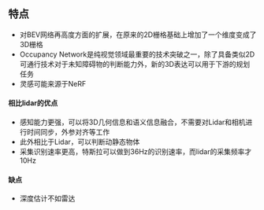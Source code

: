 ## 特点
+ 对BEV网络再高度方面的扩展，在原来的2D栅格基础上增加了一个维度变成了3D栅格
+ Occupancy Network是纯视觉领域最重要的技术突破之一，除了具备类似2D可通行技术对于未知障碍物的判断能力外，新的3D表达可以用于下游的规划任务
+ 灵感可能来源于NeRF

#### 相比lidar的优点
+ 感知能力更强，可以将3D几何信息和语义信息融合，不需要对Lidar和相机进行时间同步，外参对齐等工作
+ 此外相比于Lidar，可以判断动静态物体
+ 采集识别速率更高，特斯拉可以做到36Hz的识别速率，而lidar的采集频率才10Hz

#### 缺点
+ 深度估计不如雷达